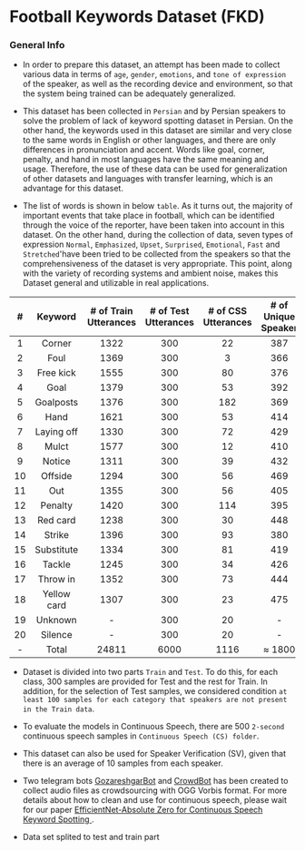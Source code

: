 # Football Keywords Dataset (FKD)

### General Info

- In order to prepare this dataset, an attempt has been made to collect various data in terms of `age`, `gender`, `emotions`, and `tone of expression` of the speaker, as well as the recording device and environment, so that the system being trained can be adequately generalized.

- This dataset has been collected in `Persian` and by Persian speakers to solve the problem of lack of keyword spotting dataset in Persian. On the other hand, the keywords used in this dataset are similar and very close to the same words in English or other languages, and there are only differences in pronunciation and accent. Words like goal, corner, penalty, and hand in most languages have the same meaning and usage. Therefore, the use of these data can be used for generalization of other datasets and languages with transfer learning, which is an advantage for this dataset.

- The list of words is shown in below `table`. As it turns out, the majority of important events that take place in football, which can be identified through the voice of the reporter, have been taken into account in this dataset. On the other hand, during the collection of data, seven types of expression `Normal`, `Emphasized`, `Upset`, `Surprised`, `Emotional`, `Fast` and `Stretched`'have been tried to be collected from the speakers so that the comprehensiveness of the dataset is very appropriate. This point, along with the variety of recording systems and ambient noise, makes this Dataset general and utilizable in real applications.

|  # |   Keyword   | # of Train Utterances | # of Test Utterances | # of CSS Utterances | # of Unique Speaker |
|:--:|:-----------:|:---------------------:|:--------------------:|:-------------------:|:-------------------:|
|  1 |    Corner   |          1322         |          300         |          22         |         387         |
|  2 |     Foul    |          1369         |          300         |          3          |         366         |
|  3 |  Free kick  |          1555         |          300         |          80         |         376         |
|  4 |     Goal    |          1379         |          300         |          53         |         392         |
|  5 |  Goalposts  |          1376         |          300         |         182         |         369         |
|  6 |     Hand    |          1621         |          300         |          53         |         414         |
|  7 |  Laying off |          1330         |          300         |          72         |         429         |
|  8 |    Mulct    |          1577         |          300         |          12         |         410         |
|  9 |    Notice   |          1311         |          300         |          39         |         432         |
| 10 |   Offside   |          1294         |          300         |          56         |         469         |
| 11 |     Out     |          1355         |          300         |          56         |         405         |
| 12 |   Penalty   |          1420         |          300         |         114         |         395         |
| 13 |   Red card  |          1238         |          300         |          30         |         448         |
| 14 |    Strike   |          1396         |          300         |          93         |         380         |
| 15 |  Substitute |          1334         |          300         |          81         |         419         |
| 16 |    Tackle   |          1245         |          300         |          34         |          426        |
| 17 |   Throw in  |          1352         |          300         |          73         |          444        |
| 18 | Yellow card |          1307         |          300         |          23         |         475         |
| 19 |   Unknown   |           -           |          300         |          20         |          -          |
| 20 |   Silence   |           -           |          300         |          20         |          -          |
| - |    Total    |         24811         |         6000         |         1116        |        ≈ 1800       |

- Dataset is divided into two parts `Train` and `Test`. To do this, for each class, 300 samples are provided for Test and the rest for Train. In addition, for the selection of Test samples, we considered condition `at least 100 samples for each category that speakers are not present in the Train data`.

- To evaluate the models in Continuous Speech, there are 500 `2-second` continuous speech samples in `Continuous Speech (CS) folder`.

- This dataset can also be used for Speaker Verification (SV), given that there is an average of 10 samples from each speaker.

- Two telegram bots [GozareshgarBot](https://telegram.me/Bot_Gozareshgar) and [CrowdBot](https://telegram.me/VoiceReaction_1_bot) has been created to collect audio files as crowdsourcing with OGG Vorbis format. For more details about how to clean and use for continuous speech, please wait for our paper [EfficientNet-Absolute Zero for Continuous Speech Keyword Spotting
](https://arxiv.org/abs/2012.15695).

- Data set splited to test and train part


